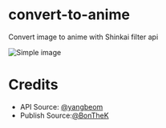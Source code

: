 # convert-to-anime
Convert image to anime with Shinkai filter api

![Simple image](https://i.imgur.com/Pp3LlIW.jpg)

# Credits
* API Source: [@yangbeom](https://github.com/yangbeom)
* Publish Source:[@BonTheK](https://www.facebook.com/nghiadev)

